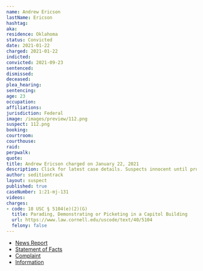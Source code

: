 ```yaml
---
name: Andrew Ericson
lastName: Ericson
hashtag:
aka:
residence: Oklahoma
status: Convicted
date: 2021-01-22
charged: 2021-01-22
indicted:
convicted: 2021-09-23
sentenced:
dismissed:
deceased:
plea_hearing:
sentencing:
age: 23
occupation:
affiliations:
jurisdiction: Federal
image: /images/preview/112.png
suspect: 112.png
booking:
courtroom:
courthouse:
raid:
perpwalk:
quote:
title: Andrew Ericson charged on January 22, 2021
description: Click for latest case details. Suspects innocent until proven guilty.
author: seditiontrack
layout: suspect
published: true
caseNumber: 1:21-mj-131
videos:
charges:
- code: 18 USC § 5104(e)(2)(G)
  title: Parading, Demonstrating or Picketing in a Capitol Building
  url: https://www.law.cornell.edu/uscode/text/40/5104
  felony: false
---
```

- [News Report](https://tulsaworld.com/news/local/oklahoma-man-faces-charges-in-connection-with-capitol-riot/article_1afe3f28-5d08-11eb-ad02-77c1bc298fa5.html)
- [Statement of Facts](https://www.justice.gov/opa/page/file/1359591/download)
- [Complaint](https://www.justice.gov/opa/page/file/1359591/download)
- [Information](https://www.justice.gov/usao-dc/case-multi-defendant/file/1424651/download)
